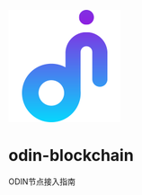 ![image](https://github.com/odinlink-rd/odin-blockchain/blob/master/icon/odinLogo.png)
# odin-blockchain
ODIN节点接入指南
